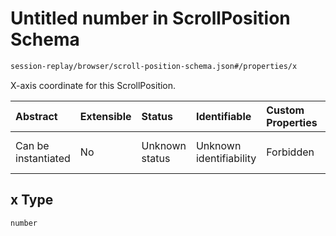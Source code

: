 # Untitled number in ScrollPosition Schema

```txt
session-replay/browser/scroll-position-schema.json#/properties/x
```

X-axis coordinate for this ScrollPosition.

| Abstract            | Extensible | Status         | Identifiable            | Custom Properties | Additional Properties | Access Restrictions | Defined In                                                                                                        |
| :------------------ | :--------- | :------------- | :---------------------- | :---------------- | :-------------------- | :------------------ | :---------------------------------------------------------------------------------------------------------------- |
| Can be instantiated | No         | Unknown status | Unknown identifiability | Forbidden         | Allowed               | none                | [scroll-position-schema.json\*](../out/session-replay/browser/scroll-position-schema.json "open original schema") |

## x Type

`number`
